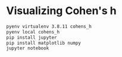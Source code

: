 # Visualizing Cohen's h

```bash
pyenv virtualenv 3.8.11 cohens_h
pyenv local cohens_h
pip install jupyter
pip install matplotlib numpy
jupyter notebook
```
